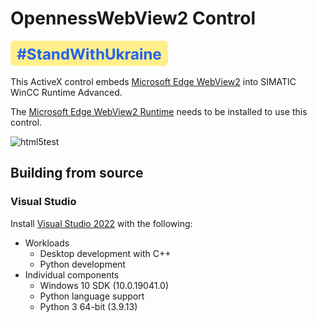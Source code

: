 # OpennessWebView2 Control

[![StandWithUkraine](https://raw.githubusercontent.com/vshymanskyy/StandWithUkraine/main/badges/StandWithUkraine.svg)](https://github.com/vshymanskyy/StandWithUkraine/blob/main/docs/README.md)

This ActiveX control embeds [Microsoft Edge WebView2](https://docs.microsoft.com/en-us/microsoft-edge/webview2/) into SIMATIC WinCC Runtime Advanced.

The [Microsoft Edge WebView2 Runtime](https://developer.microsoft.com/en-us/microsoft-edge/webview2/) needs to be installed to use this control.

![html5test](https://github.com/datadiode/srellcom/assets/10423465/89f04c05-9aee-41d7-b9e8-c87aa1cddb1e)

## Building from source

### Visual Studio

Install [Visual Studio 2022](https://visualstudio.microsoft.com/vs/) with the following:
* Workloads
  * Desktop development with C++
  * Python development
* Individual components
  * Windows 10 SDK (10.0.19041.0)
  * Python language support
  * Python 3 64-bit (3.9.13)
